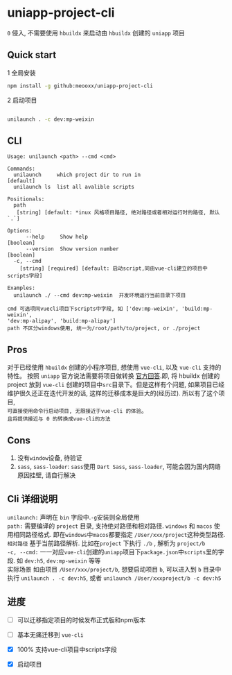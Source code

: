 # uniapp-project-cli

`0` 侵入, 不需要使用 `hbuildx` 来启动由 `hbuildx` 创建的 `uniapp` 项目

## Quick start
1 全局安装

```bash
npm install -g github:meooxx/uniapp-project-cli

```

2 启动项目

```bash

unilaunch . -c dev:mp-weixin

```

## CLI 
```shell
Usage: unilaunch <path> --cmd <cmd>

Commands:
  unilaunch     which project dir to run in                                [default]
  unilaunch ls  list all avalible scripts

Positionals:
  path
   [string] [default: *inux 风格项目路径, 绝对路径或者相对运行时的路径, 默认`.`]

Options:
      --help     Show help                                             [boolean]
      --version  Show version number                                   [boolean]
  -c, --cmd
    [string] [required] [default: 启动script,同由vue-cli建立的项目中scripts字段]

Examples:
  unilaunch ./ --cmd dev:mp-weixin  开发环境运行当前目录下项目

cmd 可选项同vuecli项目下scripts中字段, 如 ['dev:mp-weixin', 'build:mp-weixin',
'dev:mp-alipay', 'build:mp-alipay']
path 不区分windows使用, 统一为/root/path/to/project, or ./project
```

## Pros

对于已经使用 `hbuildx` 创建的小程序项目, 想使用 `vue-cli`, 以及 `vue-cli` 支持的特性。
按照 `uniapp` 官方说法需要将项目做转换 [官方回答](https://ask.dcloud.net.cn/question/73762).即, 将 hbuildx 创建的 project 放到 `vue-cli` 创建的项目中`src`目录下。但是这样有个问题, 如果项目已经维护很久还正在迭代开发的话, 这样的迁移成本是巨大的(经历过). 所以有了这个项目,   
`可直接使用命令行启动项目, 无限接近于vue-cli 的体验`。  
`且将提供接近与 0 的转换成vue-cli的方法`

## Cons  

1. 没有`window`设备, 待验证
2. `sass`, `sass-loader`: `sass`使用 `Dart Sass`, `sass-loader`, 可能会因为国内网络原因挂壁, 请自行解决

## Cli 详细说明
`unilaunch:` 声明在 `bin` 字段中.`-g`安装则全局使用  
`path:` 需要编译的 `project` 目录, 支持绝对路径和相对路径. `windows` 和 `macos` 使用相同路径格式. 即在`windows`中`macos`都要指定 `/User/xxx/project`这种类型路径.`相对路径` 基于当前路径解析. 比如在`project` 下执行 `./b` , 解析为 `project/b`  
`-c, --cmd:` 一一对应`vue-cli`创建的`uniapp`项目下`package.json`中`scripts`里的字段. 如 `dev:h5`, `dev:mp-weixin` 等等  
实际场景 如由项目 `/User/xxx/project/b`, 想要启动项目 `b`, 可以进入到 `b` 目录中执行 `unilaunch . -c dev:h5`, 或者 `unilaunch /User/xxxproject/b -c dev:h5`

## 进度
- [ ] 可以迁移指定项目的时候发布正式版和npm版本 
- [ ] 基本无痛迁移到 `vue-cli`  
- [x] 100% 支持vue-cli项目中scripts字段
- [x] 启动项目


